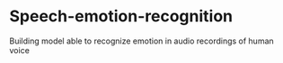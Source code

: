 # Speech-emotion-recognition
Building model able to recognize emotion in audio recordings of human voice
